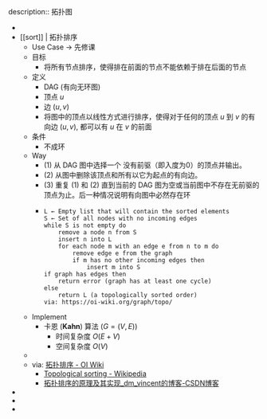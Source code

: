 description:: 拓扑图

-
- [[sort]] | 拓扑排序
  - Use Case -> 先修课
  - 目标
    - 将所有节点排序，使得排在前面的节点不能依赖于排在后面的节点
  - 定义
    - DAG (有向无环图)
    - 顶点 $u$
    - 边 $(u, v)$
    - 将图中的顶点以线性方式进行排序，使得对于任何的顶点 $u$ 到 $v$ 的有向边 $(u, v)$, 都可以有 $u$ 在 $v$ 的前面
  - 条件
    - 不成环
  - Way
    - (1) 从 DAG 图中选择一个 没有前驱（即入度为0）的顶点并输出。
    - (2) 从图中删除该顶点和所有以它为起点的有向边。
    - (3) 重复 (1) 和 (2) 直到当前的 DAG 图为空或当前图中不存在无前驱的顶点为止。后一种情况说明有向图中必然存在环
    - ```
      L ← Empty list that will contain the sorted elements
      S ← Set of all nodes with no incoming edges
      while S is not empty do
          remove a node n from S
          insert n into L
          for each node m with an edge e from n to m do
              remove edge e from the graph
              if m has no other incoming edges then
                  insert m into S
      if graph has edges then
          return error (graph has at least one cycle)
      else
          return L (a topologically sorted order)
      via: https://oi-wiki.org/graph/topo/
      ```
  - Implement
    - 卡恩 (**Kahn**) 算法 ($G=(V,E)$)
      - 时间复杂度 $O(E+V)$
      - 空间复杂度 $O(V)$
  -
  - via: [拓扑排序 - OI Wiki](https://oi-wiki.org/graph/topo/)
    - [Topological sorting - Wikipedia](https://en.wikipedia.org/wiki/Topological_sorting)
    - [拓扑排序的原理及其实现_dm_vincent的博客-CSDN博客](https://blog.csdn.net/dm_vincent/article/details/7714519)
-
-
-